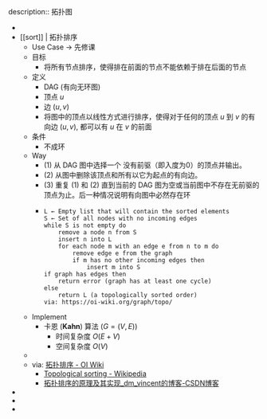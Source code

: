 description:: 拓扑图

-
- [[sort]] | 拓扑排序
  - Use Case -> 先修课
  - 目标
    - 将所有节点排序，使得排在前面的节点不能依赖于排在后面的节点
  - 定义
    - DAG (有向无环图)
    - 顶点 $u$
    - 边 $(u, v)$
    - 将图中的顶点以线性方式进行排序，使得对于任何的顶点 $u$ 到 $v$ 的有向边 $(u, v)$, 都可以有 $u$ 在 $v$ 的前面
  - 条件
    - 不成环
  - Way
    - (1) 从 DAG 图中选择一个 没有前驱（即入度为0）的顶点并输出。
    - (2) 从图中删除该顶点和所有以它为起点的有向边。
    - (3) 重复 (1) 和 (2) 直到当前的 DAG 图为空或当前图中不存在无前驱的顶点为止。后一种情况说明有向图中必然存在环
    - ```
      L ← Empty list that will contain the sorted elements
      S ← Set of all nodes with no incoming edges
      while S is not empty do
          remove a node n from S
          insert n into L
          for each node m with an edge e from n to m do
              remove edge e from the graph
              if m has no other incoming edges then
                  insert m into S
      if graph has edges then
          return error (graph has at least one cycle)
      else
          return L (a topologically sorted order)
      via: https://oi-wiki.org/graph/topo/
      ```
  - Implement
    - 卡恩 (**Kahn**) 算法 ($G=(V,E)$)
      - 时间复杂度 $O(E+V)$
      - 空间复杂度 $O(V)$
  -
  - via: [拓扑排序 - OI Wiki](https://oi-wiki.org/graph/topo/)
    - [Topological sorting - Wikipedia](https://en.wikipedia.org/wiki/Topological_sorting)
    - [拓扑排序的原理及其实现_dm_vincent的博客-CSDN博客](https://blog.csdn.net/dm_vincent/article/details/7714519)
-
-
-